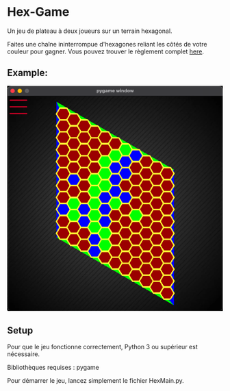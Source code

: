 # Hex-Game
Un jeu de plateau à deux joueurs sur un terrain hexagonal.

Faites une chaîne ininterrompue d'hexagones reliant les côtés de votre couleur pour gagner.
Vous pouvez trouver le règlement complet [here](https://en.wikipedia.org/wiki/Hex_(board_game)).

## Example:
![](/example.png)

## Setup
Pour que le jeu fonctionne correctement, Python 3 ou supérieur est nécessaire.

Bibliothèques requises : pygame

Pour démarrer le jeu, lancez simplement le fichier HexMain.py.
